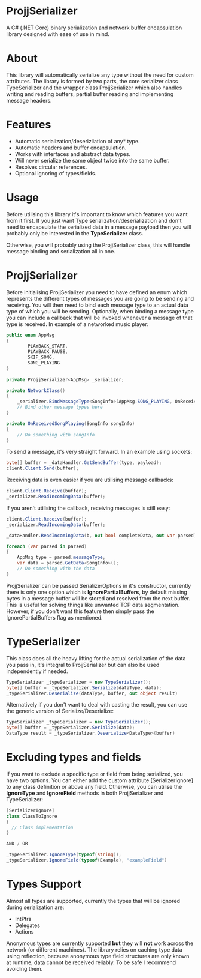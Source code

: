 # ProjjSerializer

A C# (.NET Core) binary serialization and network buffer encapsulation library designed with ease of use in mind. 

# About
This library will automatically serialize any type without the need for custom attributes. The library is formed by two parts, the core serializer class TypeSerializer and the wrapper class ProjjSerializer which also handles writing and reading buffers, partial buffer reading and implementing message headers.

# Features
* Automatic serialization/deserizliation of any* type.
* Automatic headers and buffer encapsulation.
* Works with interfaces and abstract data types.
* Will never serialize the same object twice into the same buffer.
* Resolves circular references.
* Optional ignoring of types/fields.

# Usage 
Before utilising this library it's important to know which features you want from it first.
If you just want Type serialization/deserialization and don't need to encapsulate the serialized data in a message payload then you will probably only be interested in the **TypeSerializer** class.

Otherwise, you will probably using the ProjjSerializer class, this will handle message binding and serialization all in one.

# ProjjSerializer
Before initialising ProjjSerializer you need to have defined an enum which represents the different types of messages you are going to be sending and receiving.
You will then need to bind each message type to an actual data type of which you will be sending.
Optionally, when binding a message type you can include a callback that will be invoked whenever a message of that type is received.
In example of a networked music player:

```csharp
public enum AppMsg
{
        PLAYBACK_START,
        PLAYBACK_PAUSE,
        SKIP_SONG,
        SONG_PLAYING
}
    
private ProjjSerializer<AppMsg> _serializer;

private NetworkClass()
{
    _serializer.BindMessageType<SongInfo>(AppMsg.SONG_PLAYING, OnReceivedSongPlaying)
    // Bind other message types here
}

private OnReceivedSongPlaying(SongInfo songInfo)
{
    // Do something with songInfo
}
```

To send a message, it's very straight forward. In an example using sockets:
```csharp
byte[] buffer = _dataHandler.GetSendBuffer(type, payload);
client.Client.Send(buffer);
```

Receiving data is even easier if you are utilising message callbacks:
```csharp
client.Client.Receive(buffer);
_serializer.ReadIncomingData(buffer);
```
If you aren't utilising the callback, receiving messages is still easy:
```csharp
client.Client.Receive(buffer);
_serializer.ReadIncomingData(buffer);

_dataHandler.ReadIncomingData(b, out bool completeData, out var parsed);

foreach (var parsed in parsed)
{
    AppMsg type = parsed.messageType;
    var data = parsed.GetData<SongInfo>();
    // Do something with the data
}

```

ProjjSerializer can be passed SerializerOptions in it's constructor, currently there is only one option which is **IgnorePartialBuffers**, by default missing bytes in a message buffer will be stored and resolved from the next buffer. This is useful for solving things like unwanted TCP data segmentation. However, if you don't want this feature then simply pass the IgnorePartialBuffers flag as mentioned.

# TypeSerializer
This class does all the heavy lifting for the actual serialization of the data you pass in, it's integral to ProjjSerializer but can also be used independently if needed.

```csharp
TypeSerializer _typeSerializer = new TypeSerializer();
byte[] buffer = _typeSerializer.Serialize(dataType, data);
_typeSerializer.Deserialize(dataType, buffer, out object result)
```
Alternatively if you don't want to deal with casting the result, you can use the generic version of Serialize/Deserialize:

```csharp
TypeSerializer _typeSerializer = new TypeSerializer();
byte[] buffer = _typeSerializer.Serialize(data);
DataType result = _typeSerializer.Deserialize<DataType>(buffer)
```

# Excluding types and fields

If you want to exclude a specific type or field from being serialized, you have two options. You can either add the custom attribute [SerializerIgnore] to any class definition or above any field. Otherwise, you can utilise the **IgnoreType** and **IgnoreField** methods in both ProjjSerializer and TypeSerializer:
```csharp
[SerializerIgnore]
class ClassToIgnore
{
  // Class implementation
}

AND / OR

_typeSerializer.IgnoreType(typeof(string));
_typeSerializer.IgnoreField(typeof(Example), "exampleField")

```

# Types Support
Almost all types are supported, currently the types that will be ignored during serialization are:
* IntPtrs
* Delegates
* Actions

Anonymous types are currently supported **but** they will **not** work across the network (or different machines). The library relies on caching type data using reflection, because anonymous type field structures are only known at runtime, data cannot be received reliably. To be safe I recommend avoiding them.
